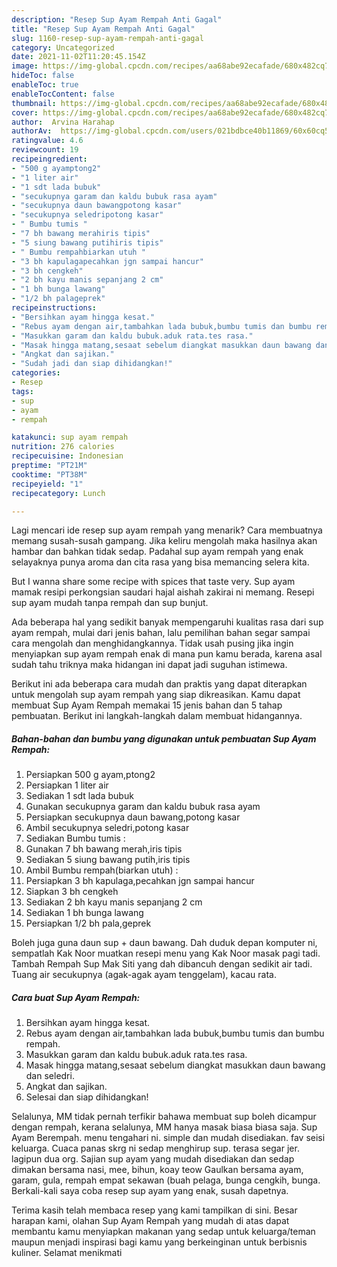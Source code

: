 ```yaml
---
description: "Resep Sup Ayam Rempah Anti Gagal"
title: "Resep Sup Ayam Rempah Anti Gagal"
slug: 1160-resep-sup-ayam-rempah-anti-gagal
category: Uncategorized
date: 2021-11-02T11:20:45.154Z
image: https://img-global.cpcdn.com/recipes/aa68abe92ecafade/680x482cq70/sup-ayam-rempah-foto-resep-utama.jpg
hideToc: false
enableToc: true
enableTocContent: false
thumbnail: https://img-global.cpcdn.com/recipes/aa68abe92ecafade/680x482cq70/sup-ayam-rempah-foto-resep-utama.jpg
cover: https://img-global.cpcdn.com/recipes/aa68abe92ecafade/680x482cq70/sup-ayam-rempah-foto-resep-utama.jpg
author:  Arvina Harahap
authorAv:  https://img-global.cpcdn.com/users/021bdbce40b11869/60x60cq50/avatar.jpg
ratingvalue: 4.6
reviewcount: 19
recipeingredient:
- "500 g ayamptong2"
- "1 liter air"
- "1 sdt lada bubuk"
- "secukupnya garam dan kaldu bubuk rasa ayam"
- "secukupnya daun bawangpotong kasar"
- "secukupnya seledripotong kasar"
- " Bumbu tumis "
- "7 bh bawang merahiris tipis"
- "5 siung bawang putihiris tipis"
- " Bumbu rempahbiarkan utuh "
- "3 bh kapulagapecahkan jgn sampai hancur"
- "3 bh cengkeh"
- "2 bh kayu manis sepanjang 2 cm"
- "1 bh bunga lawang"
- "1/2 bh palageprek"
recipeinstructions:
- "Bersihkan ayam hingga kesat."
- "Rebus ayam dengan air,tambahkan lada bubuk,bumbu tumis dan bumbu rempah."
- "Masukkan garam dan kaldu bubuk.aduk rata.tes rasa."
- "Masak hingga matang,sesaat sebelum diangkat masukkan daun bawang dan seledri."
- "Angkat dan sajikan."
- "Sudah jadi dan siap dihidangkan!"
categories:
- Resep
tags:
- sup
- ayam
- rempah

katakunci: sup ayam rempah 
nutrition: 276 calories
recipecuisine: Indonesian
preptime: "PT21M"
cooktime: "PT38M"
recipeyield: "1"
recipecategory: Lunch

---
```



Lagi mencari ide resep sup ayam rempah yang menarik? Cara membuatnya memang susah-susah gampang. Jika keliru mengolah maka hasilnya akan hambar dan bahkan tidak sedap. Padahal sup ayam rempah yang enak selayaknya punya aroma dan cita rasa yang bisa memancing selera kita.


But I wanna share some recipe with spices that taste very. Sup ayam mamak resipi perkongsian saudari hajal aishah zakirai ni memang. Resepi sup ayam mudah tanpa rempah dan sup bunjut.

Ada beberapa hal yang sedikit banyak mempengaruhi kualitas rasa dari sup ayam rempah, mulai dari jenis bahan, lalu pemilihan bahan segar sampai cara mengolah dan menghidangkannya. Tidak usah pusing jika ingin menyiapkan sup ayam rempah enak di mana pun kamu berada, karena asal sudah tahu triknya maka hidangan ini dapat jadi suguhan istimewa.


Berikut ini ada beberapa cara mudah dan praktis yang dapat diterapkan untuk mengolah sup ayam rempah yang siap dikreasikan. Kamu dapat membuat Sup Ayam Rempah memakai 15 jenis bahan dan 5 tahap pembuatan. Berikut ini langkah-langkah dalam membuat hidangannya.

<!--inarticleads1-->

##### Bahan-bahan dan bumbu yang digunakan untuk pembuatan Sup Ayam Rempah:

1. Persiapkan 500 g ayam,ptong2
1. Persiapkan 1 liter air
1. Sediakan 1 sdt lada bubuk
1. Gunakan secukupnya garam dan kaldu bubuk rasa ayam
1. Persiapkan secukupnya daun bawang,potong kasar
1. Ambil secukupnya seledri,potong kasar
1. Sediakan  Bumbu tumis :
1. Gunakan 7 bh bawang merah,iris tipis
1. Sediakan 5 siung bawang putih,iris tipis
1. Ambil  Bumbu rempah(biarkan utuh) :
1. Persiapkan 3 bh kapulaga,pecahkan jgn sampai hancur
1. Siapkan 3 bh cengkeh
1. Sediakan 2 bh kayu manis sepanjang 2 cm
1. Sediakan 1 bh bunga lawang
1. Persiapkan 1/2 bh pala,geprek


Boleh juga guna daun sup + daun bawang. Dah duduk depan komputer ni, sempatlah Kak Noor muatkan resepi menu yang Kak Noor masak pagi tadi. Tambah Rempah Sup Mak Siti yang dah dibancuh dengan sedikit air tadi. Tuang air secukupnya (agak-agak ayam tenggelam), kacau rata. 

<!--inarticleads2-->

##### Cara buat Sup Ayam Rempah:

1. Bersihkan ayam hingga kesat.
1. Rebus ayam dengan air,tambahkan lada bubuk,bumbu tumis dan bumbu rempah.
1. Masukkan garam dan kaldu bubuk.aduk rata.tes rasa.
1. Masak hingga matang,sesaat sebelum diangkat masukkan daun bawang dan seledri.
1. Angkat dan sajikan.
1. Selesai dan siap dihidangkan!

Selalunya, MM tidak pernah terfikir bahawa membuat sup boleh dicampur dengan rempah, kerana selalunya, MM hanya masak biasa biasa saja. Sup Ayam Berempah. menu tengahari ni. simple dan mudah disediakan. fav seisi keluarga. Cuaca panas skrg ni sedap menghirup sup. terasa segar jer. lagipun dua org. Sajian sup ayam yang mudah disediakan dan sedap dimakan bersama nasi, mee, bihun, koay teow Gaulkan bersama ayam, garam, gula, rempah empat sekawan (buah pelaga, bunga cengkih, bunga. Berkali-kali saya coba resep sup ayam yang enak, susah dapetnya. 

Terima kasih telah membaca resep yang kami tampilkan di sini. Besar harapan kami, olahan Sup Ayam Rempah yang mudah di atas dapat membantu kamu menyiapkan makanan yang sedap untuk keluarga/teman maupun menjadi inspirasi bagi kamu yang berkeinginan untuk berbisnis kuliner. Selamat menikmati
